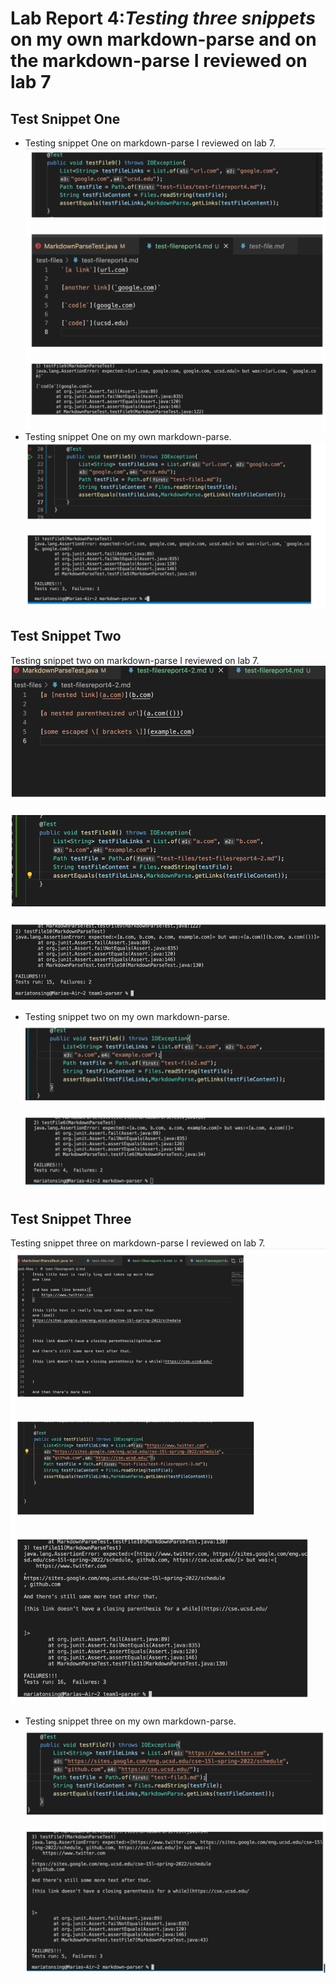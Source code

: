# Lab Report 4:*Testing three snippets* on my own markdown-parse and on the markdown-parse I reviewed on lab 7
## Test Snippet One
* Testing snippet One on markdown-parse I reviewed on lab 7.
![Image](photopart1.png)
* Testing snippet One on my own markdown-parse.
![Image](a.png)
## Test Snippet Two
Testing snippet two on markdown-parse I reviewed on lab 7.
![Image](photopart2.png)
* Testing snippet two on my own markdown-parse.
![Image](b.png)
## Test Snippet Three
Testing snippet three on markdown-parse I reviewed on lab 7.
![Image](photopart3.png)
* Testing snippet three on my own markdown-parse.
![Image](c.png)